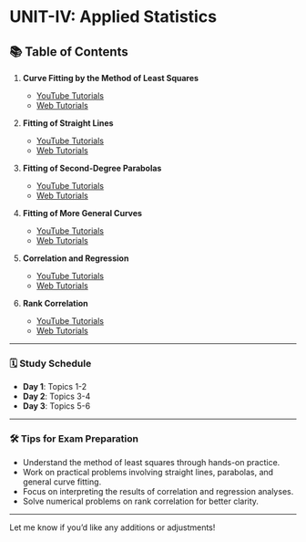 # UNIT-IV: Applied Statistics  

## 📚 **Table of Contents**  

1. **Curve Fitting by the Method of Least Squares**  
   - [YouTube Tutorials](https://www.youtube.com/results?search_query=Curve+Fitting+by+Method+of+Least+Squares+tutorial)  
   - [Web Tutorials](https://www.google.com/search?q=Curve+Fitting+by+Method+of+Least+Squares+tutorial)  

2. **Fitting of Straight Lines**  
   - [YouTube Tutorials](https://www.youtube.com/results?search_query=Fitting+of+Straight+Lines+tutorial)  
   - [Web Tutorials](https://www.google.com/search?q=Fitting+of+Straight+Lines+tutorial)  

3. **Fitting of Second-Degree Parabolas**  
   - [YouTube Tutorials](https://www.youtube.com/results?search_query=Fitting+of+Second+Degree+Parabolas+tutorial)  
   - [Web Tutorials](https://www.google.com/search?q=Fitting+of+Second+Degree+Parabolas+tutorial)  

4. **Fitting of More General Curves**  
   - [YouTube Tutorials](https://www.youtube.com/results?search_query=Fitting+of+General+Curves+tutorial)  
   - [Web Tutorials](https://www.google.com/search?q=Fitting+of+General+Curves+tutorial)  

5. **Correlation and Regression**  
   - [YouTube Tutorials](https://www.youtube.com/results?search_query=Correlation+and+Regression+tutorial)  
   - [Web Tutorials](https://www.google.com/search?q=Correlation+and+Regression+tutorial)  

6. **Rank Correlation**  
   - [YouTube Tutorials](https://www.youtube.com/results?search_query=Rank+Correlation+tutorial)  
   - [Web Tutorials](https://www.google.com/search?q=Rank+Correlation+tutorial)  

---

### 🗓️ **Study Schedule**  

- **Day 1**: Topics 1-2  
- **Day 2**: Topics 3-4  
- **Day 3**: Topics 5-6  

---

### 🛠️ **Tips for Exam Preparation**  

- Understand the method of least squares through hands-on practice.  
- Work on practical problems involving straight lines, parabolas, and general curve fitting.  
- Focus on interpreting the results of correlation and regression analyses.  
- Solve numerical problems on rank correlation for better clarity.  

---  

Let me know if you’d like any additions or adjustments!
